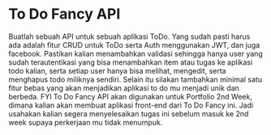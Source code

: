 # To Do Fancy API

Buatlah sebuah API untuk sebuah aplikasi ToDo. Yang sudah pasti harus ada adalah fitur CRUD untuk ToDo serta Auth menggunakan JWT, dan juga facebook.
Pastikan kalian menambahkan validasi sehingga hanya user yang sudah terautentikasi yang bisa menambahkan item atau tugas ke aplikasi todo kalian, serta setiap user hanya bisa melihat, mengedit, serta menghapus todo miliknya sendiri.
Selain itu silakan tambahkan minimal satu fitur bebas yang akan menjadikan aplikasi to do mu menjadi unik dan berbeda.
FYI To Do Fancy API akan digunakan untuk Portfolio 2nd Week, dimana kalian akan membuat aplikasi front-end dari To Do Fancy ini. Jadi usahakan kalian segera menyelesaikan tugas ini sebelum masuk ke 2nd week supaya perkerjaan mu tidak menumpuk.

